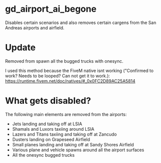 # gd_airport_ai_begone
Disables certain scenarios and also removes certain cargens from the San Andreas airports and airfield.

# Update
Removed from spawn all the bugged trucks with onesync.

I used this method because the FiveM native isnt working ("Confirmed to work? Needs to be looped? Can not get it to work.): https://runtime.fivem.net/doc/natives/#_0x0FC2D89AC25A5814

# What gets disabled?
The following main elements are removed from the airports:
 - Jets landing and taking off at LSIA
 - Shamals and Luxors taxiing around LSIA
 - Lazers and Titans taxiing and taking off at Zancudo
 - Dusters landing on Grapeseed Airfield
 - Small planes landing and taking off at Sandy Shores Airfield
 - Various plane and vehicle spawns around all the airport surfaces
 - All the onesync bugged trucks
